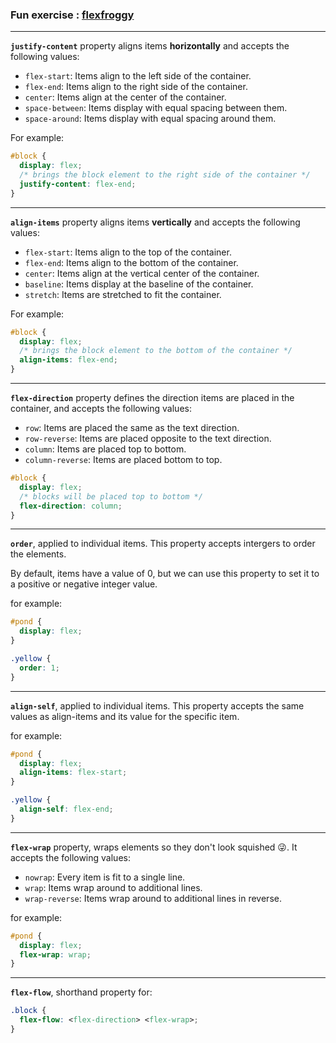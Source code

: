 ### Fun exercise : [flexfroggy](http://flexboxfroggy.com/)
---
**```justify-content```** property aligns items **horizontally** and accepts the following values:

- ```flex-start```: Items align to the left side of the container.
- ```flex-end```: Items align to the right side of the container.
- ```center```: Items align at the center of the container.
- ```space-between```: Items display with equal spacing between them.
- ```space-around```: Items display with equal spacing around them.

For example: 

```css
#block {
  display: flex;
  /* brings the block element to the right side of the container */
  justify-content: flex-end;
}
```
--- 
 **```align-items```** property aligns items **vertically** and accepts the following values:

- ```flex-start```: Items align to the top of the container.
- ```flex-end```: Items align to the bottom of the container.
- ```center```: Items align at the vertical center of the container.
- ```baseline```: Items display at the baseline of the container.
- ```stretch```: Items are stretched to fit the container.

For example: 

```css
#block {
  display: flex;
  /* brings the block element to the bottom of the container */
  align-items: flex-end;
}
```
---
 **``flex-direction``** property defines the direction items are placed in the container, and accepts the following values:

- ```row```: Items are placed the same as the text direction.
- ```row-reverse```: Items are placed opposite to the text direction.
- ```column```: Items are placed top to bottom.
- ```column-reverse```: Items are placed bottom to top.

```css
#block {
  display: flex;
  /* blocks will be placed top to bottom */
  flex-direction: column;
}
```
---
**``order``**, applied to individual items. This property accepts intergers to order the elements.

By default, items have a value of 0, but we can use this property to set it to a positive or negative integer value.

for example:
```css
#pond {
  display: flex;
}

.yellow {
  order: 1; 
}
```
---
**``align-self``**, applied to individual items. This property accepts the same values as align-items and its value for the specific item.

for example:
```css
#pond {
  display: flex;
  align-items: flex-start;
}

.yellow {
  align-self: flex-end;
}
```
---
**``flex-wrap``** property, wraps elements so they don't look squished 😜. It  accepts the following values:

- ```nowrap```: Every item is fit to a single line.
- ```wrap```: Items wrap around to additional lines.
- ```wrap-reverse```: Items wrap around to additional lines in reverse.

for example:
```css
#pond {
  display: flex;
  flex-wrap: wrap;
}
```
---
**``flex-flow``**, shorthand property for:
```css
.block {
  flex-flow: <flex-direction> <flex-wrap>;
}
```


